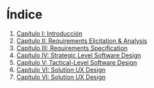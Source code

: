 # Índice

<ol>
  <li>
    <a href="https://github.com/MotoMingle-Squad-A-de-Software-Em/upc-pre-202401-si728-ws82-MotoMingle-Squad-report/blob/main/Cap%C3%ADtulo_I_Introducci%C3%B3n.md">Capítulo I: Introducción</a>
  </li>
  <li>
    <a href="https://github.com/MotoMingle-Squad-A-de-Software-Em/upc-pre-202401-si728-ws82-MotoMingle-Squad-report/blob/main/Cap%C3%ADtulo_II_Requirements_Elicitation_And_Analysis.md">Capítulo II: Requirements Elicitation & Analysis</a>
  </li>
  <li>
    <a href="https://github.com/MotoMingle-Squad-A-de-Software-Em/upc-pre-202401-si728-ws82-MotoMingle-Squad-report/blob/main/Cap%C3%ADtulo_III_Requirements_Specification.md">Capítulo III: Requirements Specification</a>
  </li>
  <li>
    <a href="https://github.com/MotoMingle-Squad-A-de-Software-Em/upc-pre-202401-si728-ws82-MotoMingle-Squad-report/blob/main/Cap%C3%ADtilo_IV_Strategic-Level_Software_Design.md">Capítulo IV: Strategic Level Software Design</a>
  </li>
  <li>
    <a href="https://github.com/MotoMingle-Squad-A-de-Software-Em/upc-pre-202401-si728-ws82-MotoMingle-Squad-report/blob/main/Cap%C3%ADtulo_V_Tactical-Level_Software_Design.md">Capítulo V: Tactical-Level Software Design</a>
  </li>
  <li>
    <a href="https://github.com/MotoMingle-Squad-A-de-Software-Em/upc-pre-202401-si728-ws82-MotoMingle-Squad-report/blob/main/Cap%C3%ADtulo_VI_Solution_UX_Design.md">Capítulo VI: Solution UX Design</a>
  </li>
  <li>
    <a href="https://github.com/MotoMingle-Squad-A-de-Software-Em/upc-pre-202401-si728-ws82-MotoMingle-Squad-report/blob/main/Cap%C3%ADtulo_VII_Product_Implementation_Validation_%26_Deployment.md">Capítulo VI: Solution UX Design</a>
  </li>
</ol>
